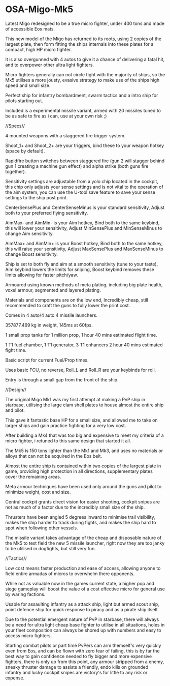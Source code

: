 # OSA-Migo-Mk5
Latest Migo redesigned to be a true micro fighter, under 400 tons and made of accessible Eos mats.

This new model of the Migo has returned to its roots, using 2 copies of the largest plate, then form fitting the ships internals into these plates for a compact, high HP micro fighter.

It is also overgunned with 4 autos to give it a chance of delivering a fatal hit, and to overpower other ultra light fighters.

Micro fighters generally can not circle fight with the majority of ships, so the Mk5 utilises a more jousty, evasive strategy to make use of the ships high speed and small size.

Perfect ship for infantry bombardment, swarm tactics and a intro ship for pilots starting out.

Included is a experimental missile variant, armed with 20 missiles tuned to be as safe to fire as i can, use at your own risk ;)

//Specs//

4 mounted weapons with a staggered fire trigger system.

Shoot_1+ and Shoot_2+ are your triggers, bind these to your weapon hotkey (space by default).

Rapidfire button switches between staggered fire (gun 2 will stagger behind gun 1 creating a machine gun effect) and alpha strike (both guns fire together).

Sensitivity settings are adjustable from a yolo chip located in the cockpit, this chip only adjusts your sense settings and is not vital to the operation of the aim system, you can use the U-tool save feature to save your sense settings to the ship post print.

CenterSensePlus and CenterSenseMinus is your standard sensitivity, Adjust both to your preferred flying sensitivity.

AimMax- and AimMin- is your Aim hotkey, Bind both to the same keybind, this will lower your sensitivity, Adjust MinSensePlus and MinSenseMinus to change Aim sensitivity.

AimMax+ and AimMin+ is your Boost hotkey, Bind both to the same hotkey, this will raise your sensitivity, Adjust MaxSensePlus and MaxSenseMinus to change Boost sensitivity.

Ship is set to both fly and aim at a smooth sensitivity (tune to your taste), Aim keybind lowers the limits for sniping, Boost keybind removes these limits allowing for faster pitch/yaw.

Armoured using known methods of meta plating, including big plate health, voxel armour, segmented and layered plating.

Materials and components are on the low end, Incredibly cheap, still recommended to craft the guns to fully lower the print cost.

Comes in 4 auto/4 auto 4 missile launchers.

357877.469 kg in weight, 145ms at 60fps.

1 small prop tanks for 1 million prop, 1 hour 40 mins estimated flight time.

1 T1 fuel chamber, 1 T1 generator, 3 T1 enhancers 2 hour 40 mins estimated fight time.

Basic script for current Fuel/Prop times.

Uses basic FCU, no reverse, Roll_L and Roll_R are your keybinds for roll.

Entry is through a small gap from the front of the ship.

//Design//

The original Migo Mk1 was my first attempt at making a PvP ship in starbase, utilising the large clam shell plates to house almost the entire ship and pilot.

This gave it fantastic base HP for a small size, and allowed me to take on larger ships and gain practice fighting for a very low cost.

After building a Mk4 that was too big and expensive to meet my criteria of a micro fighter, i retuned to this same design that started it all.

The Mk5 is 150 tons lighter than the Mk1 and Mk3, and uses no materials or alloys that can not be acquired in the Eos belt.

Almost the entire ship is contained within two copies of the largest plate in game, providing high protection in all directions, supplementary plates cover the remaining areas.

Meta armour techniques have been used only around the guns and pilot to minimize weight, cost and size.

Central cockpit grants direct vision for easier shooting, cockpit snipes are not as much of a factor due to the incredibly small size of the ship.

Thrusters have been angled 5 degrees inward to minimise trail visibility, makes the ship harder to track during fights, and makes the ship hard to spot when following other vessels.

The missile variant takes advantage of the cheap and disposable nature of the Mk5 to test field the new 5 missile launcher, right now they are too janky to be utilised in dogfights, but still very fun.

//Tactics//

Low cost means faster production and ease of access, allowing anyone to field entire armadas of micros to overwhelm there opponents.

While not as valuable now in the games current state, a higher pop and siege gameplay will boost the value of a cost effective micro for general use by waring factions.

Usable for assaulting infantry as a attack ship, light but armed scout ship, point defence ship for quick response to piracy and as a pirate ship itself.

Due to the potential emergent nature of PvP in starbase, there will always be a need for ultra light cheap base fighter to utilise in all situations, holes in your fleet composition can always be shored up with numbers and easy to access micro fighters.

Starting combat pilots or part time PvPers can arm themself's very quickly even from Eos, and can be flown with zero fear of failing, this is by far the best way to gain confidence needed to fly bigger and more expensive fighters, there is only up from this point, any armour stripped from a enemy, sneaky thruster damage to assists a friendly, endo kills on grounded infantry and lucky cockpit snipes are victory's for little to any risk or expense.
